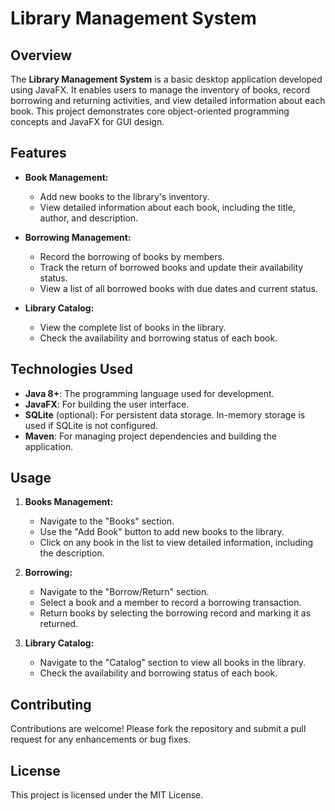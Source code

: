 # Library Management System

## Overview

The **Library Management System** is a basic desktop application developed using JavaFX. It enables users to manage the inventory of books, record borrowing and returning activities, and view detailed information about each book. This project demonstrates core object-oriented programming concepts and JavaFX for GUI design.

## Features

- **Book Management:**
  - Add new books to the library's inventory.
  - View detailed information about each book, including the title, author, and description.

- **Borrowing Management:**
  - Record the borrowing of books by members.
  - Track the return of borrowed books and update their availability status.
  - View a list of all borrowed books with due dates and current status.

- **Library Catalog:**
  - View the complete list of books in the library.
  - Check the availability and borrowing status of each book.

## Technologies Used

- **Java 8+**: The programming language used for development.
- **JavaFX**: For building the user interface.
- **SQLite** (optional): For persistent data storage. In-memory storage is used if SQLite is not configured.
- **Maven**: For managing project dependencies and building the application.

## Usage

1. **Books Management:**
   - Navigate to the "Books" section.
   - Use the "Add Book" button to add new books to the library.
   - Click on any book in the list to view detailed information, including the description.

2. **Borrowing:**
   - Navigate to the "Borrow/Return" section.
   - Select a book and a member to record a borrowing transaction.
   - Return books by selecting the borrowing record and marking it as returned.

3. **Library Catalog:**
   - Navigate to the "Catalog" section to view all books in the library.
   - Check the availability and borrowing status of each book.

## Contributing

Contributions are welcome! Please fork the repository and submit a pull request for any enhancements or bug fixes.

## License

This project is licensed under the MIT License.

